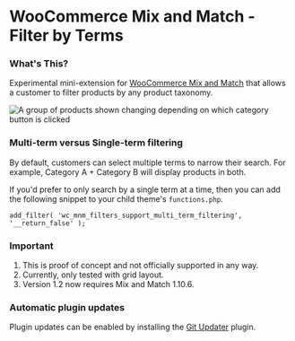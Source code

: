 # WooCommerce Mix and Match - Filter by Terms

### What's This?

Experimental mini-extension for [WooCommerce Mix and Match](https://woocommerce.com/products/woocommerce-mix-and-match-products/?aff=5151&cid=4951026) that allows a customer to filter products by any product taxonomy.

![A group of products shown changing depending on which category button is clicked](https://user-images.githubusercontent.com/507025/53804881-ff6f5080-3f8b-11e9-8d13-3207df6f3a75.gif)

### Multi-term versus Single-term filtering

By default, customers can select multiple terms to narrow their search. For example, Category A + Category B will display products in both. 

If you'd prefer to only search by a single term at a time, then you can add the following snippet to your child theme's `functions.php`.

```
add_filter( 'wc_mnm_filters_support_multi_term_filtering', '__return_false' );
```

### Important

1. This is proof of concept and not officially supported in any way.
2. Currently, only tested with grid layout.
3. Version 1.2 now requires Mix and Match 1.10.6.

### Automatic plugin updates

Plugin updates can be enabled by installing the [Git Updater](https://git-updater.com/) plugin.